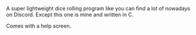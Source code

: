 A super lightweight dice rolling program like you can find a lot of 
nowadays on Discord. Except this one is mine and written in C.

Comes with a help screen.
